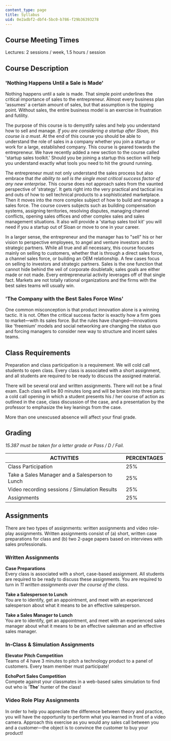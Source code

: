 ```yaml
---
content_type: page
title: Syllabus
uid: 0e2adbf2-dbf4-5bc0-b786-f29b36393278
---
```


Course Meeting Times
--------------------

Lectures: 2 sessions / week, 1.5 hours / session

Course Description
------------------

### 'Nothing Happens Until a Sale is Made'

Nothing happens until a sale is made. That simple point underlines the critical importance of sales to the entrepreneur. Almost every business plan 'assumes' a certain amount of sales, but that assumption is the tipping point. Without sales, the entire business model is an exercise in frustration and futility.

The purpose of this course is to demystify sales and help you understand how to sell and manage. _If you are considering a startup after Sloan, this course is a must_. At the end of this course you should be able to understand the role of sales in a company whether you join a startup or work for a large, established company. This course is geared towards the entrepreneur. We have recently added a new section to the course called 'startup sales toolkit.' Should you be joining a startup this section will help you understand exactly what tools you need to hit the ground running.

The entrepreneur must not only understand the sales process but also embrace that _the ability to sell is the single most critical success factor of any new enterprise_. This course does not approach sales from the vaunted perspective of 'strategy'. It gets right into the very practical and tactical ins and outs of how to sell technical products to a sophisticated marketplace. Then it moves into the more complex subject of how to build and manage a sales force. The course covers subjects such as building compensation systems, assigning territories, resolving disputes, managing channel conflicts, opening sales offices and other complex sales and sales management situations. It also will provide a 'startup sales tool kit' you will need if you a startup out of Sloan or move to one in your career.

In a larger sense, the entrepreneur and the manager has to "sell" his or her vision to perspective employees, to angel and venture investors and to strategic partners. While all true and all necessary, this course focuses mainly on selling to customers, whether that is through a direct sales force, a channel sales force, or building an OEM relationship. A few cases focus on selling to investors and strategic partners. Sales is the one function that cannot hide behind the veil of corporate doubletalk; sales goals are either made or not made. Every entrepreneurial activity leverages off of that single fact. Markets are not totally rational organizations and the firms with the best sales teams will usually win.

### 'The Company with the Best Sales Force Wins'

One common misconception is that product innovation alone is a winning tactic. It is not. Often the critical success factor is exactly how a firm goes to market—with its sales force. But the rules have changed—innovations like 'freemium' models and social networking are changing the status quo and forcing managers to consider new way to structure and incent sales teams.

Class Requirements
------------------

Preparation and class participation is a requirement. We will cold call students to open class. Every class is associated with a short assignment, and all students are required to be ready to discuss the assigned material.

There will be several oral and written assignments. There will not be a final exam. Each class will be 80 minutes long and will be broken into three parts: a cold call opening in which a student presents his / her course of action as outlined in the case, class discussion of the case, and a presentation by the professor to emphasize the key leanings from the case.

More than one unexcused absence will affect your final grade.

Grading
-------

_15.387 must be taken for a letter grade or Pass / D / Fail._

| ACTIVITIES | PERCENTAGES |
| --- | --- |
| Class Participation | 25% |
| Take a Sales Manager and a Salesperson to Lunch | 25% |
| Video recording sessions / Simulation Results | 25% |
| Assignments | 25% 

Assignments
-----------

There are two types of assignments: written assignments and video role-play assignments. Written assignments consist of (a) short, written case preparations for class and (b) two 2-page papers based on interviews with sales professionals.

### Written Assignments

**Case Preparations**  
Every class is associated with a short, case-based assignment. All students are required to be ready to discuss these assignments. You are required to turn in _11 written assignments over the course of the class_.

**Take a Salesperson to Lunch**  
You are to identify, get an appointment, and meet with an experienced salesperson about what it means to be an effective salesperson.

**Take a Sales Manager to Lunch**  
You are to identify, get an appointment, and meet with an experienced sales manager about what it means to be an effective salesman and an effective sales manager.

### In-Class & Simulation Assignments

**Elevator Pitch Competition**  
Teams of 4 have 3 minutes to pitch a technology product to a panel of customers. Every team member must participate!

**EchoPort Sales Competition**  
Compete against your classmates in a web-based sales simulation to find out who is '**The**' hunter of the class!

### Video Role Play Assignments

In order to help you appreciate the difference between theory and practice, you will have the opportunity to perform what you learned in front of a video camera. Approach this exercise as you would any sales call between you and a customer—the object is to convince the customer to buy your product!